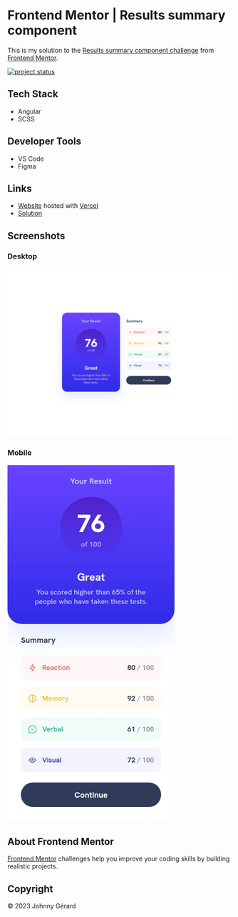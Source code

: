 # Frontend Mentor | Results summary component
This is my solution to the [Results summary component challenge](https://www.frontendmentor.io/challenges/results-summary-component-CE_K6s0maV) from [Frontend Mentor](https://www.frontendmentor.io/).

[![project status](https://img.shields.io/badge/status-solution%20published-success?style=for-the-badge)](https://www.frontendmentor.io/solutions/results-summary-component-Ke1u3OJ9ab)

## Tech Stack
 - Angular
 - SCSS

## Developer Tools
 - VS Code
 - Figma

## Links
 - [Website](https://fem-results-summary-component-jgerard.vercel.app) hosted with [Vercel](https://vercel.com/)
 - [Solution](https://www.frontendmentor.io/solutions/results-summary-component-Ke1u3OJ9ab)

## Screenshots
### Desktop
![desktop screenshot](screenshots/desktop.webp)
### Mobile
![mobile screenshot](screenshots/mobile.webp)

## About Frontend Mentor
[Frontend Mentor](https://www.frontendmentor.io/) challenges help you improve your coding skills by building realistic projects.

## Copyright
© 2023 Johnny Gérard
